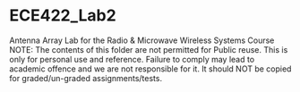 # ECE422_Lab2
Antenna Array Lab for the Radio &amp; Microwave Wireless Systems Course
NOTE: The contents of this folder are not permitted for Public reuse. This is only for personal use and reference. Failure to comply  may lead to academic offence and we are not responsible for it. It should NOT be copied for graded/un-graded assignments/tests.

